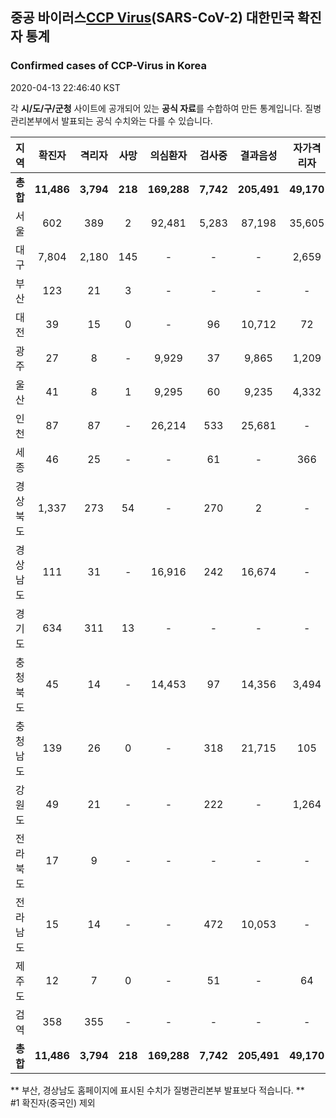 
## 중공 바이러스[CCP Virus]()(SARS-CoV-2) 대한민국 확진자 통계
### Confirmed cases of CCP-Virus in Korea
2020-04-13 22:46:40 KST

각 **시/도/구/군청** 사이트에 공개되어 있는 **공식 자료**를 수합하여 만든 통계입니다.
질병관리본부에서 발표되는 공식 수치와는 다를 수 있습니다.


|  지역  | 확진자 |  격리자  |  사망  |  의심환자  |  검사중  |  결과음성  |  자가격리자  |  감시중  |  감시해제  |  퇴원  |
|:------:|:------:|:--------:|:--------:|:----------:|:--------:|:----------------:|:------------:|:--------:|:----------:|:--:|
|**총합**|**11,486**|**3,794**|**218**|**169,288**|**7,742**|**205,491**|**49,170**|**7,600**|**36,641**|**7,433**|
|서울|602|389|2|92,481|5,283|87,198|35,605|3,600|17,085|213|
|대구|7,804|2,180|145|-|-|-|2,659|-|-|5,479|
|부산|123|21|3|-|-|-|-|-|-|99|
|대전|39|15|0|-|96|10,712|72|72|850|24|
|광주|27|8|-|9,929|37|9,865|1,209|7|1,202|19|
|울산|41|8|1|9,295|60|9,235|4,332|962|3,370|33|
|인천|87|87|-|26,214|533|25,681|-|-|-|-|
|세종|46|25|-|-|61|-|366|-|-|21|
|경상북도|1,337|273|54|-|270|2|-|662|11,256|966|
|경상남도|111|31|-|16,916|242|16,674|-|-|-|80|
|경기도|634|311|13|-|-|-|-|-|-|310|
|충청북도|45|14|-|14,453|97|14,356|3,494|1,191|2,303|31|
|충청남도|139|26|0|-|318|21,715|105|-|-|113|
|강원도|49|21|-|-|222|-|1,264|-|-|28|
|전라북도|17|9|-|-|-|-|-|-|-|8|
|전라남도|15|14|-|-|472|10,053|-|1,106|575|1|
|제주도|12|7|0|-|51|-|64|-|-|5|
|검역|358|355|-|-|-|-|-|-|-|3|
|**총합**|**11,486**|**3,794**|**218**|**169,288**|**7,742**|**205,491**|**49,170**|**7,600**|**36,641**|**7,433**|


** 부산, 경상남도 홈페이지에 표시된 수치가 질병관리본부 발표보다 적습니다. **<br>
#1 확진자(중국인) 제외
    